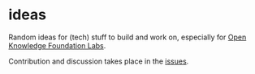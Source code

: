 ideas
=====

Random ideas for (tech) stuff to build and work on, especially for [Open Knowledge Foundation Labs](http://okfnlabs.org/).

Contribution and discussion takes place in the [issues](https://github.com/rgrp/ideas/issues).
